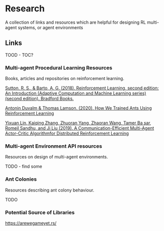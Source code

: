# Research

A collection of links and resources which are helpful for designing RL multi-agent systems, or agent environments

## Links

TOOD - TOC?

### Multi-agent Procedural Learning Resources

Books, articles and repositories on reinforcement learning.

[Sutton, R. S., & Barto, A. G. (2018). Reinforcement Learning, second edition: An Introduction (Adaptive Computation and Machine Learning series) (second edition). Bradford Books.](https://github.com/changwookjun/StudyBook/blob/master/ReinforcementLearningBooks/RLbook2018.pdf)

[Antonin Duvalm & Thomas Lamson. (2020). How We Trained Ants Using Reinforcement Learning](https://towardsdatascience.com/how-we-trained-ants-using-reinforcement-learning-7ec651c08cc0)

[Yixuan Lin, Kaiqing Zhang, Zhuoran Yang, Zhaoran Wang, Tamer Ba ̧sar, Romeil Sandhu, and Ji Liu (2019). A Communication-Efficient Multi-Agent Actor-Critic Algorithmfor Distributed Reinforcement Learning](https://arxiv.org/pdf/1907.03053.pdf)

### Multi-agent Environment API resources

Resources on design of multi-agent environments.

TODO - find some

### Ant Colonies

Resources describing ant colony behaviour.

TODO

### Potential Source of Libraries ###
https://arewegameyet.rs/

